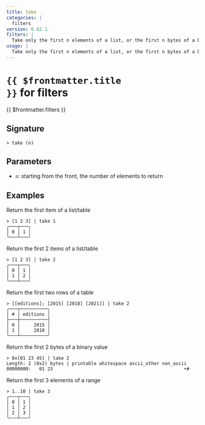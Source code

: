 ```yaml
---
title: take
categories: |
  filters
version: 0.82.1
filters: |
  Take only the first n elements of a list, or the first n bytes of a binary value.
usage: |
  Take only the first n elements of a list, or the first n bytes of a binary value.
---
```


# <code>{{ $frontmatter.title }}</code> for filters

<div class='command-title'>{{ $frontmatter.filters }}</div>

## Signature

```> take (n)```

## Parameters

 -  `n`: starting from the front, the number of elements to return

## Examples

Return the first item of a list/table
```shell
> [1 2 3] | take 1
╭───┬───╮
│ 0 │ 1 │
╰───┴───╯

```

Return the first 2 items of a list/table
```shell
> [1 2 3] | take 2
╭───┬───╮
│ 0 │ 1 │
│ 1 │ 2 │
╰───┴───╯

```

Return the first two rows of a table
```shell
> [[editions]; [2015] [2018] [2021]] | take 2
╭───┬──────────╮
│ # │ editions │
├───┼──────────┤
│ 0 │     2015 │
│ 1 │     2018 │
╰───┴──────────╯

```

Return the first 2 bytes of a binary value
```shell
> 0x[01 23 45] | take 2
Length: 2 (0x2) bytes | printable whitespace ascii_other non_ascii
00000000:   01 23                                                •#

```

Return the first 3 elements of a range
```shell
> 1..10 | take 3
╭───┬───╮
│ 0 │ 1 │
│ 1 │ 2 │
│ 2 │ 3 │
╰───┴───╯

```
